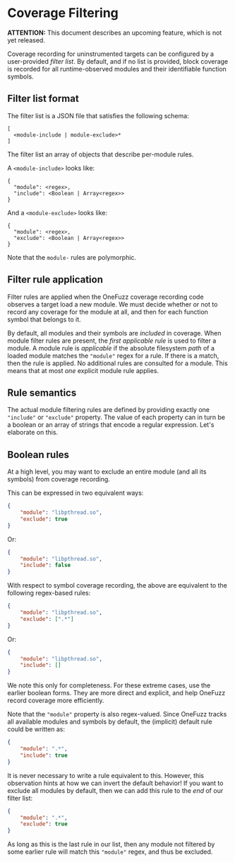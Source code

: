 # Coverage Filtering

**ATTENTION:** This document describes an upcoming feature,
which is not yet released.

Coverage recording for uninstrumented targets can be configured by a
user-provided _filter list_. By default, and if no list is provided, block
coverage is recorded for all runtime-observed modules and their identifiable
function symbols.

## Filter list format

The filter list is a JSON file that satisfies the following schema:

```
[
  <module-include | module-exclude>*
]
```

The filter list an array of objects that describe per-module rules.

A `<module-include>` looks like:
```
{
  "module": <regex>,
  "include": <Boolean | Array<regex>>
}
```
And a `<module-exclude>` looks like:
```
{
  "module": <regex>,
  "exclude": <Boolean | Array<regex>>
}
```

Note that the `module-` rules are polymorphic.

## Filter rule application

Filter rules are applied when the OneFuzz coverage recording code observes a
target load a new module. We must decide whether or not to record any coverage
for the module at all, and then for each function symbol that belongs to it.

By default, all modules and their symbols are _included_ in coverage. When
module filter rules are present, the _first applicable rule_ is used to filter a
module. A module rule is _applicable_ if the absolute filesystem _path_ of a
loaded module matches the `"module"` regex for a rule. If there is a match, then
the rule is applied. No additional rules are consulted for a module. This means
that at most _one_ explicit module rule applies.

## Rule semantics

The actual module filtering rules are defined by providing exactly one
`"include"` or `"exclude"` property. The value of each property can in turn be a
boolean or an array of strings that encode a regular expression. Let's elaborate
on this.

## Boolean rules

At a high level, you may want to exclude an entire module (and all its symbols)
from coverage recording.

This can be expressed in two equivalent ways:

```json
{
    "module": "libpthread.so",
    "exclude": true
}
```
Or:
```json
{
    "module": "libpthread.so",
    "include": false
}
```

With respect to symbol coverage recording, the above are equivalent to the following
regex-based rules:

```json
{
    "module": "libpthread.so",
    "exclude": [".*"]
}
```
Or:
```json
{
    "module": "libpthread.so",
    "include": []
}
```
We note this only for completeness. For these extreme cases, use the earlier boolean forms.
They are more direct and explicit, and help OneFuzz record coverage more efficiently.

Note that the `"module"` property is also regex-valued.
Since OneFuzz tracks all available modules and symbols by default,
the (implicit) default rule could be written as:
```json
{
    "module": ".*",
    "include": true
}
```
It is never necessary to write a rule equivalent to this.
However, this observation hints at how we can invert the default behavior!
If you want to exclude all modules by default, then we can add this rule to
the _end_ of our filter list:
```json
{
    "module": ".*",
    "exclude": true
}
```
As long as this is the last rule in our list, then any module not
filtered by some earlier rule will match this `"module"` regex, and thus be excluded.
